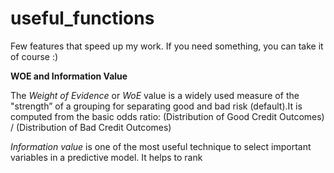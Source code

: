 # useful_functions
Few features that speed up my work. If you need something, you can take it of course :)

**WOE and Information Value**

The *Weight of Evidence* or *WoE* value is a widely used measure of the "strength” of a grouping for separating good and bad risk (default).It is computed from the basic odds ratio: (Distribution of Good Credit Outcomes) / (Distribution of Bad Credit Outcomes)

*Information value* is one of the most useful technique to select important variables in a predictive model. It helps to rank

